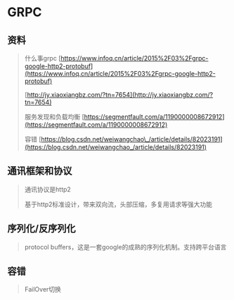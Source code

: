 # GRPC

## 资料

> 什么事grpc [https://www.infoq.cn/article/2015%2F03%2Fgrpc-google-http2-protobuf](https://www.infoq.cn/article/2015%2F03%2Fgrpc-google-http2-protobuf)
>
> [http://jy.xiaoxiangbz.com/?tn=7654](http://jy.xiaoxiangbz.com/?tn=7654)
>
> 服务发现和负载均衡 [https://segmentfault.com/a/1190000008672912](https://segmentfault.com/a/1190000008672912)
>
> 容错 [https://blog.csdn.net/weiwangchao\_/article/details/82023191](https://blog.csdn.net/weiwangchao_/article/details/82023191)

## 通讯框架和协议

> 通讯协议是http2
>
> 基于http2标准设计，带来双向流，头部压缩，多复用请求等强大功能

## 序列化/反序列化

> protocol buffers，这是一套google的成熟的序列化机制。支持跨平台语言

## 容错

> FailOver切换



